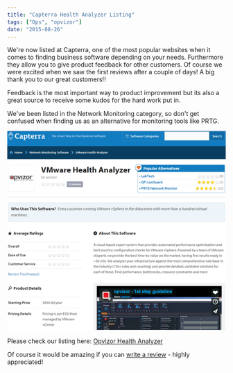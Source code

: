 ```yaml
---
title: "Capterra Health Analyzer Listing"
tags: ["Ops", "opvizor"]
date: "2015-08-26"
---
```


We're now listed at Capterra, one of the most popular websites when it comes to finding business software depending on your needs. Furthermore they allow you to give product feedback for other customers. Of course we were excited when we saw the first reviews after a couple of days! A big thank you to our great customers!!

Feedback is the most important way to product improvement but its also a great source to receive some kudos for the hard work put in.

We've been listed in the Network Monitoring category, so don't get confused when finding us as an alternative for monitoring tools like PRTG. 

[![Capterra Health Analyzer Listing](/images/blog/wpid-capterra.png)](http://www.capterra.com/network-monitoring-software/spotlight/144630/VMware%20Health%20Analyzer/opvizor%20)

Please check our listing here: [Opvizor Health Analyzer](http://www.capterra.com/network-monitoring-software/spotlight/144630/VMware%20Health%20Analyzer/opvizor%20 "Opvizor Health Analyzer")

Of course it would be amazing if you can [write a review](http://www.capterra.com/network-monitoring-software/reviews/144630/VMware%20Health%20Analyzer/opvizor%20/new "write a review") - highly appreciated!
